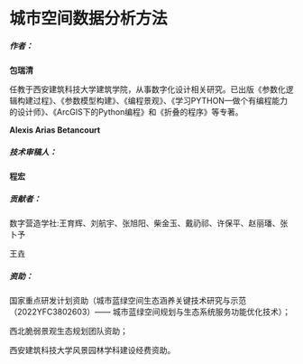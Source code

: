 # 城市空间数据分析方法

##### 作者：

**包瑞清**

任教于西安建筑科技大学建筑学院，从事数字化设计相关研究。已出版《参数化逻辑构建过程》、《参数模型构建》、《编程景观》、《学习PYTHON—做个有编程能力的设计师》、《ArcGIS下的Python编程》和《折叠的程序》等专著。

**Alexis Arias Betancourt**


##### 技术审稿人：

**程宏**

##### 贡献者：

数字营造学社:王育辉、刘航宇、张旭阳、柴金玉、戴礽祁、许保平、赵丽璠、张卜予

王垚


##### 资助：

国家重点研发计划资助（城市蓝绿空间生态涵养关键技术研究与示范（2022YFC3802603）—— 城市蓝绿空间规划与生态系统服务功能优化技术）；

西北脆弱景观生态规划团队资助；

西安建筑科技大学风景园林学科建设经费资助。


